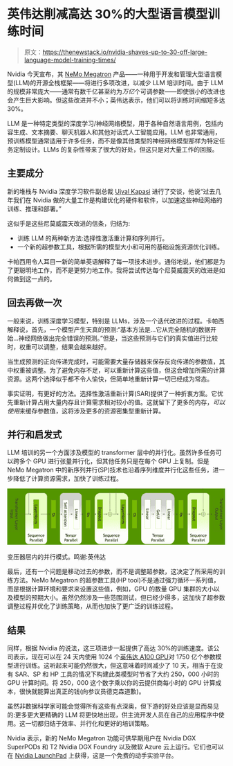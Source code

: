 # 英伟达削减高达 30%的大型语言模型训练时间

> 原文：<https://thenewstack.io/nvidia-shaves-up-to-30-off-large-language-model-training-times/>

Nvidia 今天宣布，其 [NeMo Megatron](https://developer.nvidia.com/nvidia-nemo) 产品——一种用于开发和管理大型语言模型(LLM)的开源全栈框架——将进行多项改进，以减少 LLM 培训时间。由于 LLM 的规模非常庞大——通常有数千亿甚至约为*万亿*个可调参数——即使很小的改进也会产生巨大影响。但这些改进并不小；英伟达表示，他们可以将训练时间缩短多达 30%。

LLM 是一种特定类型的深度学习/神经网络模型，用于各种自然语言用例，包括内容生成、文本摘要、聊天机器人和其他对话式人工智能应用。LLM 也非常通用，预训练模型通常适用于许多任务，而不是像其他类型的神经网络模型那样为特定任务定制设计。LLMs 的复杂性带来了很大的好处，但这只是对大量工作的回报。

## 主要成分

新的堆栈与 Nvidia 深度学习软件副总裁 [Ujval Kapasi](https://www.linkedin.com/in/ujval-kapasi/) 进行了交谈，他说“过去几年我们在 Nvidia 做的大量工作是构建优化的硬件和软件，以加速这些神经网络的训练、推理和部署。”

这似乎是这些尼莫威震天改进的信条，归结为:

*   训练 LLM 的两种新方法:选择性激活重计算和序列并行。
*   一个新的超参数工具，根据所需的模型大小和可用的基础设施资源优化训练。

卡帕西用令人耳目一新的简单英语解释了每一项技术进步。通俗地说，他们都是为了更聪明地工作，而不是更努力地工作。我将尝试传达每个尼莫威震天的改进是如何做到这一点的。

## 回去再做一次

一般来说，训练深度学习模型，特别是 LLMs，涉及一个迭代改进的过程。卡帕西解释说，首先，一个模型产生天真的预测:“基本方法是…它从完全随机的数据开始…神经网络做出完全错误的预测。”但是，当这些预测与它们的真实值进行比较时，权重可以调整，结果会越来越好。

当生成预测的正向传递完成时，可能需要大量存储器来保存反向传递的参数值，其中权重被调整。为了避免内存不足，可以重新计算这些值，但这会增加所需的计算资源。这两个选择似乎都不令人愉快，但简单地重新计算一切已经成为常态。

事实证明，有更好的方法。选择性激活重新计算(SAR)提供了一种折衷方案。它优先重新计算占用大量内存且计算需求相对较小的值。这就留下了更多的内存，*可以使用*来缓存参数值，这将涉及更多的资源密集型重新计算。

## 并行和启发式

LLM 培训的另一个方面涉及模型的 transformer 层中的并行化。虽然许多任务可以跨多个 GPU 进行张量并行化，但其他任务只是在每个 GPU 上复制。但是 NeMo Megatron 中的新序列并行(SP)技术也沿着序列维度并行化这些任务，进一步降低了计算资源需求，加快了训练过程。

![](img/97341d4e744e8d54b52f76a7a6fa718d.png)

变压器层内的并行模式。鸣谢:英伟达

最后，还有一个问题是移动过去的参数，而不是调整超参数，这决定了所采用的训练方法。NeMo Megatron 的超参数工具(HP tool)不是通过强力循环一系列值，而是根据计算环境和要求来设置这些值，例如，GPU 的数量 GPU 集群的大小以及模型的预期大小。虽然仍然涉及一些范围测试，但已经少得多，这加快了超参数调整过程并优化了训练策略，从而也加快了更广泛的训练过程。

## 结果

同样，根据 Nvidia 的说法，这三项进步一起提供了高达 30%的训练速度。该公司表示，现在可以在 24 天内使用 1024 个[英伟达 A100 GPU](https://www.nvidia.com/en-us/data-center/a100/)对 1750 亿个参数模型进行训练。这听起来可能仍然很大，但这意味着时间减少了 10 天，相当于在没有 SAR、SP 和 HP 工具的情况下构建此类模型时节省了大约 250，000 小时的 GPU 计算时间。将 250，000 这个数字乘以你的云提供商每小时的 GPU 计算成本，很快就能算出真正的钱(向参议员德克森道歉)。

虽然非数据科学家可能会觉得所有这些有点深奥，但下游的好处应该是显而易见的:更多更大更精确的 LLM 将更快地出现，供主流开发人员在自己的应用程序中使用。这一切都归结于效率、并行化和更好的培训策略。

Nvidia 表示，新的 NeMo Megatron 功能可供早期用户在 Nvidia DGX SuperPODs 和 T2 Nvidia DGX Foundry 以及微软 Azure 云上运行。它们也可以在 [Nvidia LaunchPad](https://docs.nvidia.com/launchpad/ai/nemo-bc-overview.html) 上获得，这是一个免费的动手实验平台。

<svg xmlns:xlink="http://www.w3.org/1999/xlink" viewBox="0 0 68 31" version="1.1"><title>Group</title> <desc>Created with Sketch.</desc></svg>